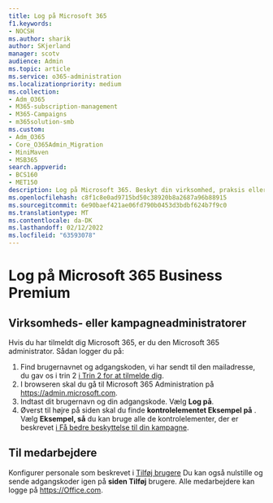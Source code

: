```yaml
---
title: Log på Microsoft 365
f1.keywords:
- NOCSH
ms.author: sharik
author: SKjerland
manager: scotv
audience: Admin
ms.topic: article
ms.service: o365-administration
ms.localizationpriority: medium
ms.collection:
- Adm_O365
- M365-subscription-management
- M365-Campaigns
- m365solution-smb
ms.custom:
- Adm_O365
- Core_O365Admin_Migration
- MiniMaven
- MSB365
search.appverid:
- BCS160
- MET150
description: Log på Microsoft 365. Beskyt din virksomhed, praksis eller kampagne mod cybertrusler mod mail, data og kommunikation.
ms.openlocfilehash: c8f1c8e0ad9715bd50c38920b8a2687a96b88915
ms.sourcegitcommit: 6e90baef421ae06fd790b0453d3bdbf624b7f9c0
ms.translationtype: MT
ms.contentlocale: da-DK
ms.lasthandoff: 02/12/2022
ms.locfileid: "63593078"
---
```

# <a name="sign-in-to-microsoft-365-business-premium"></a>Log på Microsoft 365 Business Premium

## <a name="for-business-or-campaign-admins"></a>Virksomheds- eller kampagneadministratorer

Hvis du har tilmeldt dig Microsoft 365, er du den Microsoft 365 administrator. Sådan logger du på:

1. Find brugernavnet og adgangskoden, vi har sendt til den mailadresse, du gav os i trin 2 [i Trin 2 for at tilmelde dig](m365-campaigns-sign-up.md#steps-to-sign-up).
2. I browseren skal du gå til Microsoft 365 Administration på <a href="https://go.microsoft.com/fwlink/p/?linkid=837890" target="_blank">https://admin.microsoft.com</a>.
3. Indtast dit brugernavn og din adgangskode. Vælg **Log på**.
4. Øverst til højre på siden skal du finde **kontrolelementet Eksempel på** . Vælg **Eksempel, så** du kan bruge alle de kontrolelementer, der er beskrevet [i Få bedre beskyttelse til din kampagne](m365-campaigns-security-overview.md).

## <a name="for-staff"></a>Til medarbejdere

Konfigurer personale som beskrevet i [Tilføj brugere](../admin/add-users/add-users.md?toc=%2fmicrosoft-365%2fcampaigns%2ftoc.json) Du kan også nulstille og sende adgangskoder igen på **siden Tilføj** brugere.
Alle medarbejdere kan logge på <a href="https://office.com" target="_blank">https://Office.com</a>.
